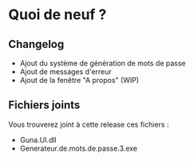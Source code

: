 # Quoi de neuf ?
## Changelog
- Ajout du système de génération de mots de passe
- Ajout de messages d'erreur
- Ajout de la fenêtre "A propos" (WIP)

## Fichiers joints
Vous trouverez joint à cette release ces fichiers :
- Guna.UI.dll
- Generateur.de.mots.de.passe.3.exe